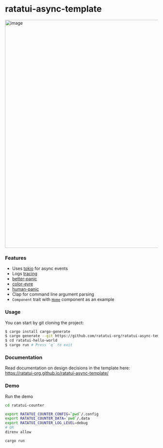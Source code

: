 # ratatui-async-template

<img width="752" alt="image" src="https://github.com/ratatui-org/ratatui-async-template/assets/1813121/2980bc86-3a1e-425f-9ba2-c42066357541">

### Features

- Uses [tokio](https://tokio.rs/) for async events
- Logs [tracing](https://github.com/tokio-rs/tracing)
- [better-panic](https://github.com/mitsuhiko/better-panic)
- [color-eyre](https://github.com/eyre/color-eyre)
- [human-panic](https://github.com/rust-cli/human-panic)
- Clap for command line argument parsing
- `Component` trait with
  [`Home`](https://github.com/ratatui-org/ratatui-async-template/blog/main/src/components/home.rs)
  component as an example

### Usage

You can start by git cloning the project:

```bash
$ cargo install cargo-generate
$ cargo generate --git https://github.com/ratatui-org/ratatui-async-template --name ratatui-hello-world
$ cd ratatui-hello-world
$ cargo run # Press `q` to exit
```

### Documentation

Read documentation on design decisions in the template here: <https://ratatui-org.github.io/ratatui-async-template/>

### Demo

Run the demo

```bash
cd ratatui-counter

export RATATUI_COUNTER_CONFIG=`pwd`/.config
export RATATUI_COUNTER_DATA=`pwd`/.data
export RATATUI_COUNTER_LOG_LEVEL=debug
# OR
direnv allow

cargo run
```
